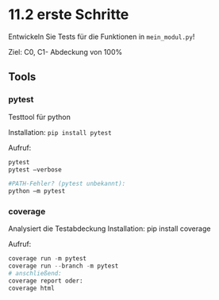 # 11.2 erste Schritte
Entwickeln Sie Tests für die Funktionen in `mein_modul.py`!

Ziel: C0, C1- Abdeckung von 100%

## Tools
### pytest
Testtool für python

Installation: `pip install pytest`
 
Aufruf:
```python
pytest
pytest –verbose

#PATH-Fehler? (pytest unbekannt):
python –m pytest
```

### coverage
Analysiert die Testabdeckung
Installation:	pip install coverage

Aufruf: 
```python
coverage run -m pytest
coverage run --branch -m pytest
# anschließend:
coverage report oder:
coverage html
```
